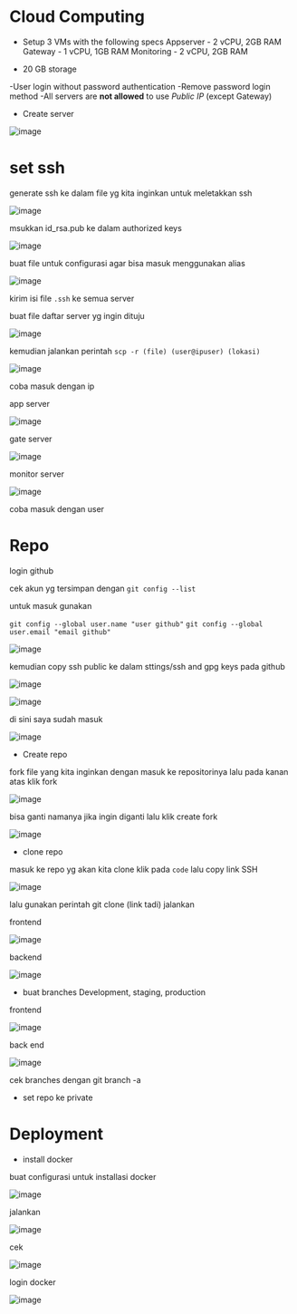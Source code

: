 # Cloud Computing


- Setup 3 VMs with the following specs
     Appserver - 2 vCPU, 2GB RAM
     Gateway - 1 vCPU, 1GB RAM
     Monitoring - 2 vCPU, 2GB RAM
     
- 20 GB storage

-User login without password authentication
-Remove password login method
-All servers are **not allowed** to use *Public IP* (except Gateway)





- Create server



![image](https://user-images.githubusercontent.com/18206510/208793790-da7ae01e-f5d7-4d53-a398-70bd0b56cd62.png)




# set ssh 



generate ssh ke dalam file yg kita inginkan untuk meletakkan ssh




![image](https://user-images.githubusercontent.com/18206510/208817705-ea4e73ab-cb61-4d1d-8c06-6e63edbec521.png)





msukkan id_rsa.pub ke dalam authorized keys




![image](https://user-images.githubusercontent.com/18206510/208817895-f5fcf1e6-fb19-450f-a94c-1ed4342e8d09.png)




buat file untuk configurasi agar bisa masuk menggunakan alias



![image](https://user-images.githubusercontent.com/18206510/208815902-ca5fa728-ea94-4fae-938d-d9a63c583f25.png)




kirim isi file ``` .ssh ``` ke semua server 



buat file daftar server yg ingin dituju



![image](https://user-images.githubusercontent.com/18206510/208809607-cd64341b-cede-43b0-bb3f-bb974e3074a7.png)



kemudian jalankan perintah ``` scp -r (file) (user@ipuser) (lokasi) ```




![image](https://user-images.githubusercontent.com/18206510/208819611-b27d2b40-5e41-4667-8fa6-df8c9bbe3366.png)



coba masuk dengan ip



app server


![image](https://user-images.githubusercontent.com/18206510/208823336-458be5a7-ebde-4557-85f4-d12d5129b412.png)



gate server


![image](https://user-images.githubusercontent.com/18206510/208823466-0a394910-6b2d-4b06-a358-f39228c3ccb2.png)


 monitor server
 
 
![image](https://user-images.githubusercontent.com/18206510/208823596-5467fd36-9ba5-4ca3-b07b-662edca7b4d9.png)




coba masuk dengan user



# Repo




login github 


cek akun yg tersimpan dengan ```git config --list```


untuk masuk gunakan


``` git config --global user.name "user github" ```
``` git config --global user.email "email github" ```



![image](https://user-images.githubusercontent.com/18206510/208828801-b504c365-e530-4e3f-b581-89cd16258981.png)



kemudian copy ssh public ke dalam sttings/ssh and gpg keys pada github




![image](https://user-images.githubusercontent.com/18206510/208829013-0e738e0d-6c14-4b15-8bcc-7d6cd6cdb997.png)




![image](https://user-images.githubusercontent.com/18206510/208829095-8eb8ec2e-729a-44f2-8ddd-11e058de69aa.png)



di sini saya sudah masuk



![image](https://user-images.githubusercontent.com/18206510/208830014-800272f7-e161-49d2-b4fc-d16334969df3.png)




- Create repo 



fork file yang kita inginkan dengan masuk ke repositorinya lalu pada kanan atas klik fork



![image](https://user-images.githubusercontent.com/18206510/208827996-864ea570-9095-4a77-b804-6597b0115ea7.png)



bisa ganti namanya jika ingin diganti lalu klik create fork 



![image](https://user-images.githubusercontent.com/18206510/208828144-ce60db54-b399-414b-9cab-dc58ebdb9d0f.png)



- clone repo



masuk ke repo yg akan kita clone klik pada ```code``` lalu copy link SSH 



![image](https://user-images.githubusercontent.com/18206510/208830272-024ad0d4-ef1a-4545-bdb3-1a1acc548071.png)



lalu gunakan perintah git clone (link tadi) jalankan 


frontend


![image](https://user-images.githubusercontent.com/18206510/208837395-994e6b62-0da8-4424-8ef7-bbc913c79664.png)



backend



![image](https://user-images.githubusercontent.com/18206510/208837334-5e3a280c-f7c4-4a77-9b2a-d3514546ca8d.png)




- buat branches Development, staging, production



frontend

![image](https://user-images.githubusercontent.com/18206510/208837564-aac60e9d-4376-4dc4-a981-954e10f75ce0.png)


back end 



![image](https://user-images.githubusercontent.com/18206510/208837922-6ca14a5d-aaf7-4ea8-9e78-514ba7ce3780.png)



cek branches dengan git branch -a



- set repo ke private



# Deployment


- install docker 


buat configurasi untuk installasi docker



![image](https://user-images.githubusercontent.com/18206510/208956696-70636e01-f79e-413a-9ae1-fd6270add0fe.png)



jalankan 



![image](https://user-images.githubusercontent.com/18206510/208956836-2c10f540-db7c-47c3-b3c3-8d9241957e40.png)



cek 



![image](https://user-images.githubusercontent.com/18206510/208957845-ef984365-ee3e-4064-a99a-be136aebca5d.png)



login docker



![image](https://user-images.githubusercontent.com/18206510/208958657-49f6de7d-cde3-4cf6-8c93-ae09d1ea5955.png)
















